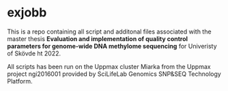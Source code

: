 # exjobb

This is a repo containing all script and additonal files associated with the master thesis **Evaluation and implementation of quality control parameters for genome-wide DNA methylome sequencing** for Univeristy of Skövde ht 2022.

All scripts has been run on the Uppmax cluster Miarka from the Uppmax project ngi2016001 provided by SciLifeLab Genomics SNP&SEQ Technology Platform.
